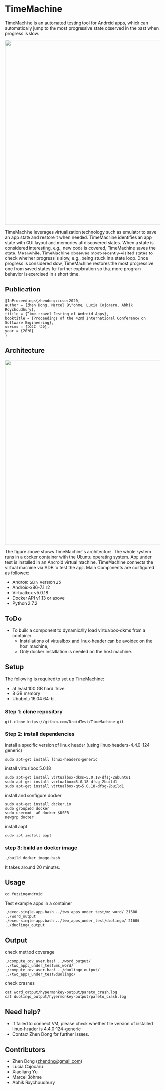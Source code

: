 # TimeMachine #

TimeMachine is an automated testing tool for Android apps,  which can automatically jump to the most progressive state observed in the past when progress is slow. 

<p align="center">
<img src="https://github.com/DroidTest/TimeMachine/blob/master/illustration.jpg" width="600">
</p>

TimeMachine leverages virtualization technology such as emulator to save an app state and restore it when needed. TimeMachine identifies an app state with GUI layout and memories all discovered states. When a state is considered interesting, e.g., new code is covered, TimeMachine saves the state. Meanwhile, TimeMachine observes most-recently-visited states to check whether progress is slow, e.g., being stuck in a state loop. Once progress is considered slow, TimeMachine restores the most progressive one from saved states for further exploration so that more program behavior is exercised in a short time. 

    


<!---
The figure above demonstrates how it works. When execution keeps going through a loop state S2 -- S3 -- S4 -- S2 (see Figure (a)), TimeMachine terminates the current execution due to lack of progress, resumes the most progressive state S1 (assuming that S1 is the most progressive state among all discovered states),  and launches a new execution from state S1. When reaching state S6 via S5 (see Figure(b)), the execution gets stuck, i.e., unable to exit the state after executing a fixed amount of events. TimeMachine terminates current execution again and resumes the most progressive state S5 to launch a new execution. The whole process is automatically triggered during testing.
--->

## Publication ##
```
@InProceedings{zhendong:icse:2020,
author = {Zhen Dong, Marcel B\"ohme, Lucia Cojocaru, Abhik Roychoudhury},
titile = {Time-travel Testing of Android Apps},
booktitle = {Proceedings of the 42nd International Conference on Software Engineering},
series = {ICSE '20},
year = {2020}
}

```

## Architecture ##
<p align="center">
<img src="https://github.com/DroidTest/TimeMachine/blob/master/arch.jpg" width="600">
</p>

The figure above shows TimeMachine's architecture. The whole system runs in a docker container with the Ubuntu operating system. App under test is installed in an Android virtual machine. TimeMachine connects the virtual machine via ADB to test the app. Main Components are configured as followed:

* Android SDK Version 25  
* Android-x86-7.1.r2
* Virtualbox v5.0.18
* Docker API v1.13 or above 
* Python 2.7.2
## ToDo ##
* To build a component to dynamically load virtualbox-dkms from a container
  - Installations of virtualbox and linux-header can be avoided on the host machine,
  - Only docker installation is needed on the host machine.
## Setup ##
The following is required to set up TimeMachine:
* at least 100 GB hard drive 
* 8 GB memory
* Ububntu 16.04 64-bit

### Step 1: clone repository ###
```
git clone https://github.com/DroidTest/TimeMachine.git
```
### Step 2: install dependencies ###

install a specific version of linux header (using linux-headers-4.4.0-124-generic) 
```
sudo apt-get install linux-headers-generic 
```
install virtualbox 5.0.18
```
sudo apt-get install virtualbox-dkms=5.0.18-dfsg-2ubuntu1
sudo apt-get install virtualbox=5.0.18-dfsg-2build1
sudo apt-get install virtualbox-qt=5.0.18-dfsg-2build1
```
install and configure docker 
```
sudo apt-get install docker.io
sudo groupadd docker
sudo usermod -aG docker $USER
newgrp docker 
```
install aapt
```
sudo apt install aapt
```
### step 3: build an docker image ###
```
./build_docker_image.bash
```
It takes around 20 minutes.
## Usage ##
```
cd fuzzingandroid
```
Test example apps in a container   
```
./exec-single-app.bash ../two_apps_under_test/ms_word/ 21600 ../word_output
./exec-single-app.bash ../two_apps_under_test/duolingo/ 21600 ../duolingo_output
```  
## Output ##
check method coverage
```
./compute_cov_aver.bash ../word_output/ ../two_apps_under_test/ms_word/
./compute_cov_aver.bash ../duolingo_output/ ../two_apps_under_test/duolingo/
```
check crashes
```
cat word_output/hypermonkey-output/pareto_crash.log
cat duolingo_output/hypermonkey-output/pareto_crash.log
```
## Need help? ##
* If failed to connect VM, please check whether the version of installed linux-header is 4.4.0-124-generic
* Contact Zhen Dong for further issues.
## Contributors ##
* Zhen Dong (zhendng@gmail.com)
* Lucia Cojocaru
* Xiaoliang Yu
* Marcel Böhme
* Abhik Roychoudhury


